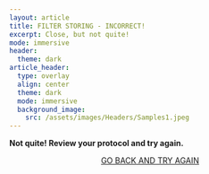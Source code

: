 ```yaml
---
layout: article
title: FILTER STORING - INCORRECT!
excerpt: Close, but not quite!
mode: immersive
header:
  theme: dark
article_header:
  type: overlay
  align: center
  theme: dark
  mode: immersive
  background_image:
    src: /assets/images/Headers/Samples1.jpeg
---
```


**Not quite! Review your protocol and try again.**


<p align="center">
<a class="button button--outline-primary button--pill" href="Filter1">GO BACK AND TRY AGAIN</a></p>